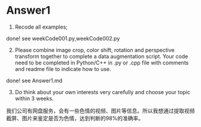# Answer1

1. Recode all examples;

done! see weekCode001.py,weekCode002.py

2. Please combine image crop, color shift, rotation and perspective transform together to complete a data augmentation script.
   Your code need to be completed in Python/C++ in .py or .cpp file with comments and readme file to indicate how to use.

done! see Answer1.md

3. Do think about your own interests very carefully and choose your topic within 3 weeks.

我们公司有网盘服务，会有一些色情的视频、图片等信息。所以我想通过提取视频截屏、图片来鉴定是否为色情，达到判断的98%的准确率。
